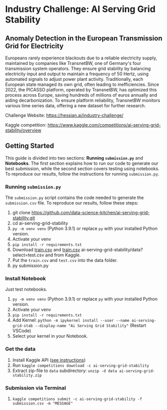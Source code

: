 # Industry Challenge: AI Serving Grid Stability

## Anomaly Detection in the European Transmission Grid for Electricity

Europeans rarely experience blackouts due to a reliable electricity supply, maintained by companies like TransnetBW, one of Germany's four transmission system operators. They ensure grid stability by balancing electricity input and output to maintain a frequency of 50 Hertz, using automated signals to adjust power plant activity. Traditionally, each European state managed its own grid, often leading to inefficiencies. Since 2022, the PICASSO platform, operated by TransnetBW, has optimized this process across Europe, saving hundreds of millions of euros annually and aiding decarbonization. To ensure platform reliability, TransnetBW monitors various time series data, offering a new dataset for further research.

Challenge Website: https://hessian.ai/industry-challenge/

Kaggle competition: https://www.kaggle.com/competitions/ai-serving-grid-stability/overview

## Getting Started

This guide is divided into two sections: **Running `submission.py`** and **Notebooks**. The first section explains how to run our code to generate our best submission, while the second section covers testing using notebooks. To reproduce our results, follow the instructions for running `submission.py`.

### Running `submission.py`

The `submission.py` script contains the code needed to generate the `submission.csv` file. To reproduce our results, follow these steps:

1. git clone https://github.com/data-science-kitchen/ai-serving-grid-stability.git
2. cd ai-serving-grid-stability
3. `py -m venv venv` (Python 3.9.1) or replace `py` with your installed Python version.
4. Activate your venv
5. `pip install -r requirements.txt`
6. Download [train.csv](https://www.kaggle.com/competitions/ai-serving-grid-stability/data?select=train.csv) and [train.csv](https://www.kaggle.com/competitions/ai-serving-grid-stability/data?select=test.csv) ai-serving-grid-stability/data?select=test.csv and from Kaggle.
7. Put the `train.csv` and `test.csv` into the data folder.
8. py submission.py

### Install Notebook

Just test notebooks.

1. `py -m venv venv` (Python 3.9.1) or replace `py` with your installed Python version.
2. Activate your venv
3. `pip install -r requirements.txt`
4. Add Kernel: `python -m ipykernel install --user --name ai-serving-grid-stab --display-name "Ai Serving Grid Stability"` (Restart VSCode)
5. Select your kernel in your Notebook.


### Get the data
1. Install Kaggle API ([see instructions](https://www.kaggle.com/docs/api))
2. Run ```kaggle competitions download -c ai-serving-grid-stability```
3. Extract zip-file to `data` subdirectory: ```unzip -d data ai-serving-grid-stability.zip```

### Submission via Terminal

1. `kaggle competitions submit -c ai-serving-grid-stability -f submission.csv -m "MESSAGE"`
